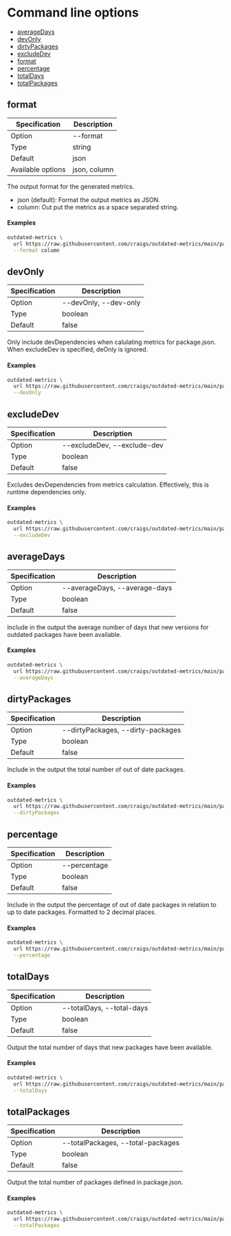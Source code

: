 # Command line options

- [averageDays](#averageDays)
- [devOnly](#devOnly)
- [dirtyPackages](#dirtyPackages)
- [excludeDev](#excludeDev)
- [format](#format)
- [percentage](#percentage)
- [totalDays](#totalDays)
- [totalPackages](#totalPackages)

## format

Specification     | Description
------------------|--------------------
Option            | --format
Type              | string
Default           | json
Available options | json, column

The output format for the generated metrics.

- json (default): Format the output metrics as JSON.
- column: Out put the metrics as a space separated string.

#### Examples

```bash
outdated-metrics \
  url https://raw.githubusercontent.com/craigs/outdated-metrics/main/package.json \
  --format column
```

## devOnly

Specification | Description
--------------|--------------------
Option        | --devOnly, --dev-only
Type          | boolean
Default       | false

Only include devDependencies when calulating metrics for package.json.
When excludeDev is specified, deOnly is ignored.

#### Examples

```bash
outdated-metrics \
  url https://raw.githubusercontent.com/craigs/outdated-metrics/main/package.json \
  --devOnly
```

## excludeDev

Specification | Description
--------------|--------------------
Option        | --excludeDev, --exclude-dev
Type          | boolean
Default       | false

Excludes devDependencies from metrics calculation. Effectively, this is runtime
dependencies only.

#### Examples

```bash
outdated-metrics \
  url https://raw.githubusercontent.com/craigs/outdated-metrics/main/package.json \
  --excludeDev
```

## averageDays

Specification | Description
--------------|--------------------
Option        | --averageDays, --average-days
Type          | boolean
Default       | false

Include in the output the average number of days that new versions for outdated
packages have been available.

#### Examples

```bash
outdated-metrics \
  url https://raw.githubusercontent.com/craigs/outdated-metrics/main/package.json \
  --averageDays
```

## dirtyPackages

Specification | Description
--------------|--------------------
Option        | --dirtyPackages, --dirty-packages
Type          | boolean
Default       | false

Include in the output the total number of out of date packages.

#### Examples

```bash
outdated-metrics \
  url https://raw.githubusercontent.com/craigs/outdated-metrics/main/package.json \
  --dirtyPackages
```

## percentage

Specification | Description
--------------|--------------------
Option        | --percentage
Type          | boolean
Default       | false

Include in the output the percentage of out of date packages in relation to up
to date packages. Formatted to 2 decimal places.

#### Examples

```bash
outdated-metrics \
  url https://raw.githubusercontent.com/craigs/outdated-metrics/main/package.json \
  --percentage
```

## totalDays

Specification | Description
--------------|--------------------
Option        | --totalDays, --total-days
Type          | boolean
Default       | false

Output the total number of days that new packages have been available.

#### Examples

```bash
outdated-metrics \
  url https://raw.githubusercontent.com/craigs/outdated-metrics/main/package.json \
  --totalDays
```

## totalPackages

Specification | Description
--------------|--------------------
Option        | --totalPackages, --total-packages
Type          | boolean
Default       | false

Output the total number of packages defined in package.json.

#### Examples


```bash
outdated-metrics \
  url https://raw.githubusercontent.com/craigs/outdated-metrics/main/package.json \
  --totalPackages
```
